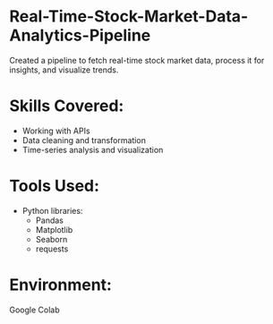 # Real-Time-Stock-Market-Data-Analytics-Pipeline
Created a pipeline to fetch real-time stock market data, process it for insights, and visualize trends.

# Skills Covered:
+ Working with APIs
+ Data cleaning and transformation
+ Time-series analysis and visualization

# Tools Used:
+ Python libraries:
    + Pandas
    + Matplotlib
    + Seaborn
    + requests

# Environment:
Google Colab
